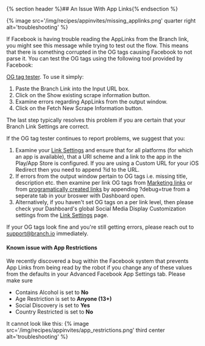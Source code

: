 
{% section header %}## An Issue With App Links{% endsection %}

{% image src='/img/recipes/appinvites/missing_applinks.png' quarter right alt='troubleshooting' %}

If Facebook is having trouble reading the AppLinks from the Branch link, you might see this message while trying to test out the flow. This means that there is something corrupted in the OG tags causing Facebook to not parse it. You can test the OG tags using the following tool provided by Facebook:

[OG tag tester](https://developers.facebook.com/tools/debug/og/object). To use it simply:

1. Paste the Branch Link into the Input URL box. 
2. Click on the Show existing scrape information button.
3. Examine errors regarding AppLinks from the output window.
4. Click on the Fetch New Scrape Information button.

The last step typically resolves this problem if you are certain that your Branch Link Settings are correct. 

If the OG tag tester continues to report problems, we suggest that you:

1. Examine your [Link Settings](https://dashboard.branch.io/#/settings/link) and ensure that for all platforms (for which an app is available), that a URI scheme and a link to the app in the Play/App Store is configured. If you are using a Custom URL for your iOS Redirect then you need to append ?id<App Store Id> to the URL.
2. If errors from the output window pertain to OG tags i.e. missing title, description etc. then examine per link OG tags from [Marketing links](https://dev.branch.io/recipes/add_custom_link_data_and_routing/#og-tags---looking-good-on-social-media) or from [programatically created links](https://dev.branch.io/recipes/add_custom_link_data_and_routing/#og-tags---looking-good-on-social-media) by appending ?debug=true from a seperate tab in your broswer with Dashboard open. 
3. Alternatively, if you haven't set OG tags on a per link level, then please check your Dashboard's global Social Media Display Customization settings from the [Link Settings](https://dashboard.branch.io/#/settings/link) page.

If your OG tags look fine and you're still getting errors, please reach out to support@branch.io immediately.

#### Known issue with App Restrictions

We recently discovered a bug within the Facebook system that prevents App Links from being read by the robot if you change any of these values from the defaults in your Advanced Facebook App Settings tab. Please make sure

- Contains Alcohol is set to **No**
- Age Restriction is set to **Anyone (13+)**
- Social Discovery is set to **Yes**
- Country Restricted is set to **No**

It cannot look like this:
{% image src='/img/recipes/appinvites/app_restrictions.png' third center alt='troubleshooting' %}